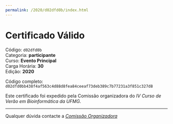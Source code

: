 ```yaml
---
permalink: /2020/d02dfd0b/index.html
---
```


# Certificado Válido

Código: `d02dfd0b`<br>
Categoria: **participante**<br>
Curso: **Evento Principal**<br>
Carga Horária: **30**<br>
Edição: **2020**<br>


Código completo: `d02dfd0bb438f4af563c4d88d8fea84ceeaf73deb389c7b77231a3f851c327d8`


Este certificado foi expedido pela Comissão organizadora do *IV Curso de Verão em Bioinformática da UFMG*.

----

Qualquer dúvida contacte a [_Comissão Organizadora_](<mailto:cursobioinfoufmg@gmail.com$subject=[Certificados]>)

